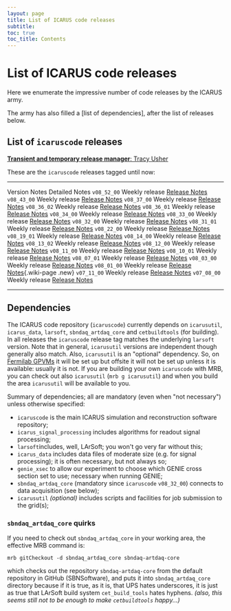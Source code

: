 ```yaml
---
layout: page
title: List of ICARUS code releases
subtitle: 
toc: true
toc_title: Contents
---
```



List of ICARUS code releases
============================================================================

Here we enumerate the impressive number of code releases by the ICARUS army.

The army has also filled a [list of dependencies], after the list of releases below.


List of `icaruscode` releases
----------------------------------------------------------------------------

[**Transient and temporary release manager**: Tracy
Usher](mailto:usher@slac.stanford.edu)

These are the `icaruscode` releases tagged until now:

  ------------- ---------------- -----------------------------------------------------------
  Version       Notes            Detailed Notes
  `v08_52_00`   Weekly release   [Release Notes](ReleaseNotes085200.html)
  `v08_43_00`   Weekly release   [Release Notes](ReleaseNotes084300.html)
  `v08_37_00`   Weekly release   [Release Notes](ReleaseNotes083700.html)
  `v08_36_02`   Weekly release   [Release Notes](ReleaseNotes083602.html)
  `v08_36_01`   Weekly release   [Release Notes](ReleaseNotes083601.html)
  `v08_34_00`   Weekly release   [Release Notes](ReleaseNotes083400.html)
  `v08_33_00`   Weekly release   [Release Notes](ReleaseNotes083300.html)
  `v08_32_00`   Weekly release   [Release Notes](ReleaseNotes083200.html)
  `v08_31_01`   Weekly release   [Release Notes](ReleaseNotes083101.html)
  `v08_22_00`   Weekly release   [Release Notes](ReleaseNotes0822_00.html)
  `v08_19_01`   Weekly release   [Release Notes](ReleaseNotes081901.html)
  `v08_14_00`   Weekly release   [Release Notes](ReleaseNotes081400.html)
  `v08_13_02`   Weekly release   [Release Notes](ReleaseNotes081302.html)
  `v08_12_00`   Weekly release   [Release Notes](ReleaseNotes081200.html)
  `v08_11_00`   Weekly release   [Release Notes](ReleaseNotes081100.html)
  `v08_10_01`   Weekly release   [Release Notes](ReleaseNotes081001.html)
  `v08_07_01`   Weekly release   [Release Notes](ReleaseNotes080701.html)
  `v08_03_00`   Weekly release   [Release Notes](ReleaseNotes080300.html)
  `v08_01_00`   Weekly release   [Release Notes](ReleaseNotes080100.html){.wiki-page .new}
  `v07_11_00`   Weekly release   [Release Notes](ReleaseNotes071100.html)
  `v07_08_00`   Weekly release   [Release Notes](ReleaseNotes070800.html)
  ------------- ---------------- -----------------------------------------------------------



Dependencies
--------------------------------------------

The ICARUS code repository (`icaruscode`) currently depends on
`icarusutil`, `icarus_data`, `larsoft`, `sbndaq_artdaq_core` and
`cetbuildtools` (for building). In all releases the `icaruscode` release
tag matches the underlying `larsoft` version. Note that in general,
`icarusutil` versions are independent though generally also match. Also,
`icarusutil` is an "optional" dependency. So, on
[Fermilab GPVMs](Computing_resources.html#Where-to-work-interactive-nodes-GPVM)
it will be set up but offsite it will not be set up unless it is
available: usually it is not. If you are building your own `icaruscode`
with MRB, you can check out also `icarusutil` (`mrb g icarusutil`) and
when you build the area `icarusutil` will be available to you.

Summary of dependencies; all are mandatory (even when "not necessary")
unless otherwise specified:

- `icaruscode` is the main ICARUS simulation
  and reconstruction software repository;
- `icarus_signal_processing` includes algorithms for readout signal processing;
- `larsoft`includes, well, LArSoft; you won't go very far without this;
- `icarus_data` includes data files of moderate size (e.g. for signal processing);
  it is often necessary, but not always so;
- `genie_xsec` to allow our experiment to choose which GENIE cross section set to use;
  necessary when running GENIE;
- `sbndaq_artdaq_core` (mandatory since `icaruscode` `v08_32_00`)
  connects to data acquisition (see below);
- `icarusutil` *(optional)* includes scripts
  and facilities for job submission to the grid(s);



### `sbndaq_artdaq_core` quirks

If you need to check out `sbndaq_artdaq_core` in your working area, the
effective MRB command is:

    mrb gitCheckout -d sbndaq_artdaq_core sbndaq-artdaq-core

which checks out the repository `sbndaq-artdaq-core` from the default repository
in GitHub (SBNSoftware), and puts it into `sbndaq_artdaq_core` directory because
if it is true, as it is, that UPS hates underscores, it is just as true that
LArSoft build system `cet_build_tools` hates hyphens.
_(also, this seems still not to be enough to make `cetbuildtools` happy...)_
